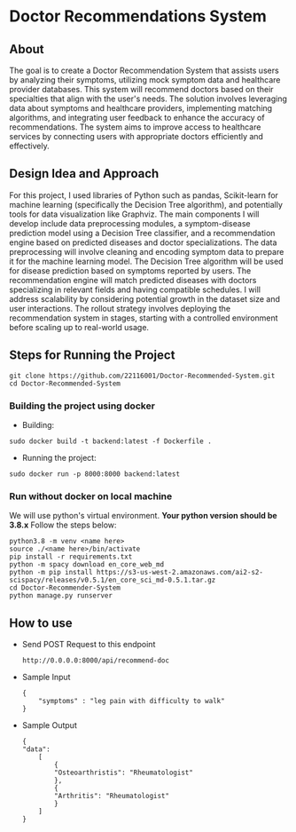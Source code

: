 # Doctor Recommendations System
## About
The goal is to create a Doctor Recommendation System that assists users by analyzing their symptoms, utilizing mock symptom data and healthcare provider databases. This system will recommend doctors based on their specialties that align with the user's needs. The solution involves leveraging data about symptoms and healthcare providers, implementing matching algorithms, and integrating user feedback to enhance the accuracy of recommendations. The system aims to improve access to healthcare services by connecting users with appropriate doctors efficiently and effectively.

## Design Idea and Approach

For this project, I used libraries of Python such as pandas, Scikit-learn for machine learning (specifically the Decision Tree algorithm), and potentially tools for data visualization like Graphviz. The main components I will develop include data preprocessing modules, a symptom-disease prediction model using a Decision Tree classifier, and a recommendation engine based on predicted diseases and doctor specializations.
The data preprocessing will involve cleaning and encoding symptom data to prepare it for the machine learning model. The Decision Tree algorithm will be used for disease prediction based on symptoms reported by users. The recommendation engine will match predicted diseases with doctors specializing in relevant fields and having compatible schedules.
I will address scalability by considering potential growth in the dataset size and user interactions. The rollout strategy involves deploying the recommendation system in stages, starting with a controlled environment before scaling up to real-world usage.

## Steps for Running the Project

```
git clone https://github.com/22116001/Doctor-Recommended-System.git
cd Doctor-Recommended-System
```

### Building the project using docker

- Building:
```
sudo docker build -t backend:latest -f Dockerfile .
```
- Running the project:
```
sudo docker run -p 8000:8000 backend:latest
```

### Run without docker on local machine
We will use python's virtual environment.
**Your python version should be 3.8.x**
Follow the steps below:
```
python3.8 -m venv <name here>
source ./<name here>/bin/activate
pip install -r requirements.txt
python -m spacy download en_core_web_md
python -m pip install https://s3-us-west-2.amazonaws.com/ai2-s2-scispacy/releases/v0.5.1/en_core_sci_md-0.5.1.tar.gz
cd Doctor-Recommender-System
python manage.py runserver
```

## How to use

- Send POST Request to this endpoint
    ```
    http://0.0.0.0:8000/api/recommend-doc
    ```
- Sample Input
    ```
    {
        "symptoms" : "leg pain with difficulty to walk"
    }
    ```
- Sample Output
    ```
   {
    "data": 
        [
            {
            "Osteoarthristis": "Rheumatologist"
            },
            {
            "Arthritis": "Rheumatologist"
            }
        ]
    }
    ```
